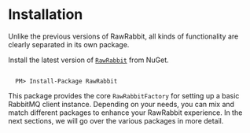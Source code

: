 # Installation

Unlike the previous versions of RawRabbit, all kinds of functionality are clearly separated in its own package.

Install the latest version of [`RawRabbit`](https://www.nuget.org/packages/RawRabbit/) from NuGet.

```nuget

  PM> Install-Package RawRabbit
```

This package provides the core `RawRabbitFactory` for setting up a basic RabbitMQ client instance. Depending on your needs, you can mix and match different packages to enhance your RawRabbit experience. 
In the next sections, we will go over the various packages in more detail.